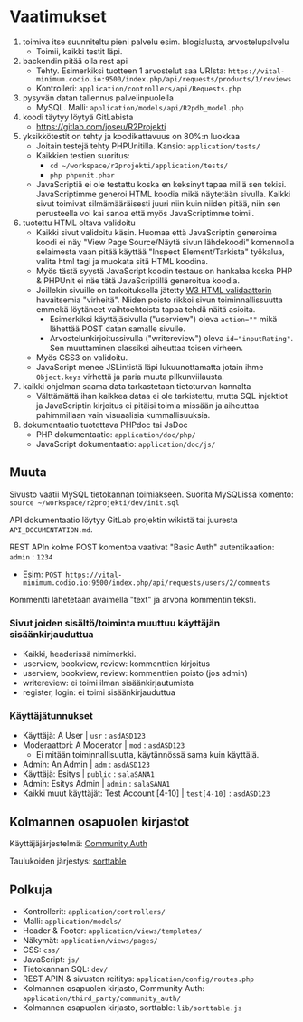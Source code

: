 # Vaatimukset
1. toimiva itse suunniteltu pieni palvelu esim. blogialusta, arvostelupalvelu
	- Toimii, kaikki testit läpi.
1. backendin pitää olla rest api
	- Tehty. Esimerkiksi tuotteen 1 arvostelut saa URIsta: `https://vital-minimum.codio.io:9500/index.php/api/requests/products/1/reviews`
	- Kontrolleri: `application/controllers/api/Requests.php`
1. pysyvän datan tallennus palvelinpuolella
	- MySQL. Malli: `application/models/api/R2pdb_model.php`
1. koodi täytyy löytyä GitLabista
	- https://gitlab.com/joseu/R2Projekti
1. yksikkötestit on tehty ja koodikattavuus on 80%:n luokkaa
	- Joitain testejä tehty PHPUnitilla. Kansio: `application/tests/`
	- Kaikkien testien suoritus:
		- `cd ~/workspace/r2projekti/application/tests/`
		- `php phpunit.phar`
	- JavaScriptiä ei ole testattu koska en keksinyt tapaa millä sen tekisi. JavaScriptimme generoi HTML koodia mikä näytetään sivulla. Kaikki sivut toimivat silmämääräisesti juuri niin kuin niiden pitää, niin sen perusteella voi kai sanoa että myös JavaScriptimme toimii.
1. tuotettu HTML oltava validoitu
	- Kaikki sivut validoitu käsin. Huomaa että JavaScriptin generoima koodi ei näy "View Page Source/Näytä sivun lähdekoodi" komennolla selaimesta vaan pitää käyttää "Inspect Element/Tarkista" työkalua, valita html tagi ja muokata sitä HTML koodina.
	- Myös tästä syystä JavaScript koodin testaus on hankalaa koska PHP & PHPUnit ei näe tätä JavaScriptillä generoitua koodia.
	- Joillekin sivuille on tarkoituksella jätetty [W3 HTML validaattorin](https://validator.w3.org/) havaitsemia "virheitä". Niiden poisto rikkoi sivun toiminnallissuutta emmekä löytäneet vaihtoehtoista tapaa tehdä näitä asioita.
		- Esimerkiksi käyttäjäsivulla ("userview") oleva `action=""` mikä lähettää POST datan samalle sivulle.
		- Arvostelunkirjoitussivulla ("writereview") oleva `id="inputRating"`. Sen muuttaminen classiksi aiheuttaa toisen virheen.
	- Myös CSS3 on validoitu.
	- JavaScript menee JSLintistä läpi lukuunottamatta jotain ihme `Object.keys` virhettä ja paria muuta pilkunviilausta.
1. kaikki ohjelman saama data tarkastetaan tietoturvan kannalta
	- Välttämättä ihan kaikkea dataa ei ole tarkistettu, mutta SQL injektiot ja JavaScriptin kirjoitus ei pitäisi toimia missään ja aiheuttaa pahimmillaan vain visuaalisia kummallisuuksia.
1. dokumentaatio tuotettava PHPdoc tai JsDoc
	- PHP dokumentaatio: `application/doc/php/`
	- JavaScript dokumentaatio: `application/doc/js/`

## Muuta
Sivusto vaatii MySQL tietokannan toimiakseen. Suorita MySQLissa komento: `source ~/workspace/r2projekti/dev/init.sql`

API dokumentaatio löytyy GitLab projektin wikistä tai juuresta `API_DOCUMENTATION.md`.


REST APIn kolme POST komentoa vaativat "Basic Auth" autentikaation: `admin` : `1234`

- Esim: `POST https://vital-minimum.codio.io:9500/index.php/api/requests/users/2/comments`

Kommentti lähetetään avaimella "text" ja arvona kommentin teksti. 


### Sivut joiden sisältö/toiminta muuttuu käyttäjän sisäänkirjauduttua
- Kaikki, headerissä nimimerkki.
- userview, bookview, review: kommenttien kirjoitus
- userview, bookview, review: kommenttien poisto (jos admin)
- writereview: ei toimi ilman sisäänkirjautumista
- register, login: ei toimi sisäänkirjauduttua

### Käyttäjätunnukset
- Käyttäjä: A User | `usr` : `asdASD123`
- Moderaattori: A Moderator | `mod` : `asdASD123`
	- Ei mitään toiminnallisuutta, käytännössä sama kuin käyttäjä.
- Admin: An Admin | `adm` : `asdASD123`
- Käyttäjä: Esitys | `public` : `salaSANA1`
- Admin: Esitys Admin | `admin` : `salaSANA1`
- Kaikki muut käyttäjät: Test Account [4-10] | `test[4-10]` : `asdASD123`

## Kolmannen osapuolen kirjastot
Käyttäjäjärjestelmä: [Community Auth](http://community-auth.com/)

Taulukoiden järjestys: [sorttable](http://www.kryogenix.org/code/browser/sorttable/)

## Polkuja
- Kontrollerit: `application/controllers/`
- Malli: `application/models/`
- Header & Footer: `application/views/templates/`
- Näkymät: `application/views/pages/`
- CSS: `css/`
- JavaScript: `js/`
- Tietokannan SQL: `dev/`
- REST APIN & sivuston reititys: `application/config/routes.php`
- Kolmannen osapuolen kirjasto, Community Auth: `application/third_party/community_auth/`
- Kolmannen osapuolen kirjasto, sorttable: `lib/sorttable.js`